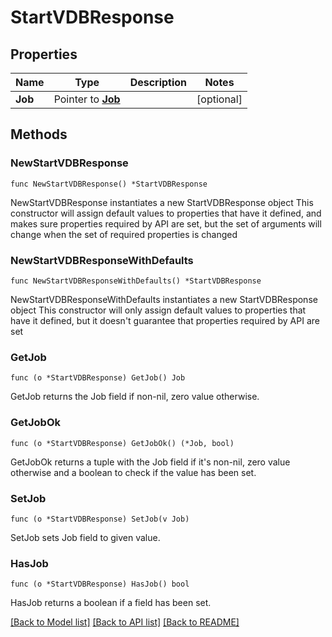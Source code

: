 # StartVDBResponse

## Properties

Name | Type | Description | Notes
------------ | ------------- | ------------- | -------------
**Job** | Pointer to [**Job**](Job.md) |  | [optional] 

## Methods

### NewStartVDBResponse

`func NewStartVDBResponse() *StartVDBResponse`

NewStartVDBResponse instantiates a new StartVDBResponse object
This constructor will assign default values to properties that have it defined,
and makes sure properties required by API are set, but the set of arguments
will change when the set of required properties is changed

### NewStartVDBResponseWithDefaults

`func NewStartVDBResponseWithDefaults() *StartVDBResponse`

NewStartVDBResponseWithDefaults instantiates a new StartVDBResponse object
This constructor will only assign default values to properties that have it defined,
but it doesn't guarantee that properties required by API are set

### GetJob

`func (o *StartVDBResponse) GetJob() Job`

GetJob returns the Job field if non-nil, zero value otherwise.

### GetJobOk

`func (o *StartVDBResponse) GetJobOk() (*Job, bool)`

GetJobOk returns a tuple with the Job field if it's non-nil, zero value otherwise
and a boolean to check if the value has been set.

### SetJob

`func (o *StartVDBResponse) SetJob(v Job)`

SetJob sets Job field to given value.

### HasJob

`func (o *StartVDBResponse) HasJob() bool`

HasJob returns a boolean if a field has been set.


[[Back to Model list]](../README.md#documentation-for-models) [[Back to API list]](../README.md#documentation-for-api-endpoints) [[Back to README]](../README.md)


